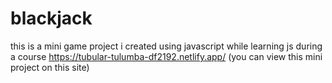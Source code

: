 # blackjack
this is a mini game project i created using javascript while learning js during a course 
https://tubular-tulumba-df2192.netlify.app/
(you can view this mini project on this site)
